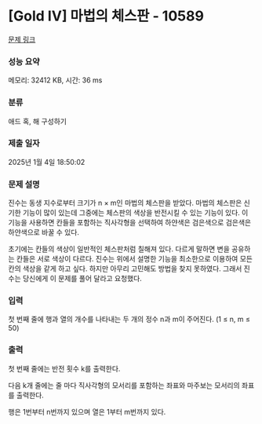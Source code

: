 # [Gold IV] 마법의 체스판 - 10589 

[문제 링크](https://www.acmicpc.net/problem/10589) 

### 성능 요약

메모리: 32412 KB, 시간: 36 ms

### 분류

애드 혹, 해 구성하기

### 제출 일자

2025년 1월 4일 18:50:02

### 문제 설명

<p>진수는 동생 지수로부터 크기가  n × m인 마법의 체스판을 받았다. 마법의 체스판은 신기한 기능이 많이 있는데 그중에는 체스판의 색상을 반전시킬 수 있는 기능이 있다. 이 기능을 사용하면 칸들을 포함하는 직사각형을 선택하여 하얀색은 검은색으로 검은색은 하얀색으로 바꿀 수 있다.</p>

<div>초기에는 칸들의 색상이 일반적인 체스판처럼 칠해져 있다. 다르게 말하면 변을 공유하는 칸들은 서로 색상이 다르다. 진수는 위에서 설명한 기능을 최소한으로 이용하여 모든 칸의 색상을 같게 하고 싶다. 하지만 아무리 고민해도 방법을 찾지 못하였다. 그래서 진수는 당신에게 이 문제를 풀어 달라고 요청했다.</div>

### 입력 

 <p>첫 번째 줄에 행과 열의 개수를 나타내는 두 개의 정수 n과 m이 주어진다.  (1 ≤ n, m ≤ 50)</p>

### 출력 

 <p>첫 번째 줄에는 반전 횟수 k를 출력한다.</p>

<p>다음 k개 줄에는 줄 마다 직사각형의 모서리를 포함하는 좌표와 마주보는 모서리의 좌표를 출력한다. </p>

<p>행은 1번부터 n번까지 있으며 열은 1부터 m번까지 있다.</p>

